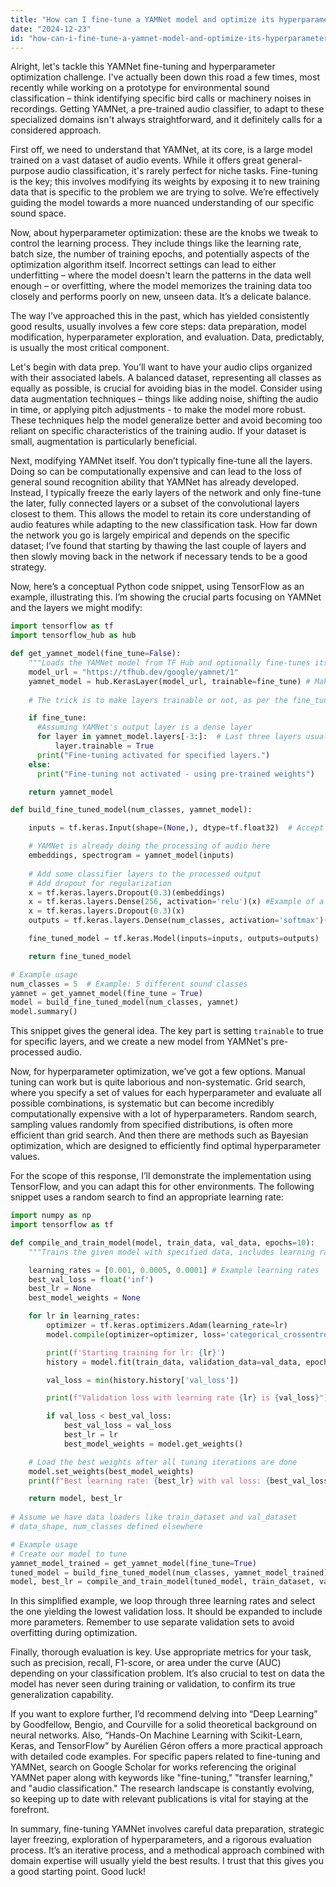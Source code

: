 ```yaml
---
title: "How can I fine-tune a YAMNet model and optimize its hyperparameters?"
date: "2024-12-23"
id: "how-can-i-fine-tune-a-yamnet-model-and-optimize-its-hyperparameters"
---
```


Alright, let's tackle this YAMNet fine-tuning and hyperparameter optimization challenge. I've actually been down this road a few times, most recently while working on a prototype for environmental sound classification – think identifying specific bird calls or machinery noises in recordings. Getting YAMNet, a pre-trained audio classifier, to adapt to these specialized domains isn't always straightforward, and it definitely calls for a considered approach.

First off, we need to understand that YAMNet, at its core, is a large model trained on a vast dataset of audio events. While it offers great general-purpose audio classification, it's rarely perfect for niche tasks. Fine-tuning is the key; this involves modifying its weights by exposing it to new training data that is specific to the problem we are trying to solve. We’re effectively guiding the model towards a more nuanced understanding of our specific sound space.

Now, about hyperparameter optimization: these are the knobs we tweak to control the learning process. They include things like the learning rate, batch size, the number of training epochs, and potentially aspects of the optimization algorithm itself. Incorrect settings can lead to either underfitting – where the model doesn't learn the patterns in the data well enough – or overfitting, where the model memorizes the training data too closely and performs poorly on new, unseen data. It’s a delicate balance.

The way I’ve approached this in the past, which has yielded consistently good results, usually involves a few core steps: data preparation, model modification, hyperparameter exploration, and evaluation. Data, predictably, is usually the most critical component.

Let's begin with data prep. You’ll want to have your audio clips organized with their associated labels. A balanced dataset, representing all classes as equally as possible, is crucial for avoiding bias in the model. Consider using data augmentation techniques – things like adding noise, shifting the audio in time, or applying pitch adjustments - to make the model more robust. These techniques help the model generalize better and avoid becoming too reliant on specific characteristics of the training audio. If your dataset is small, augmentation is particularly beneficial.

Next, modifying YAMNet itself. You don’t typically fine-tune all the layers. Doing so can be computationally expensive and can lead to the loss of general sound recognition ability that YAMNet has already developed. Instead, I typically freeze the early layers of the network and only fine-tune the later, fully connected layers or a subset of the convolutional layers closest to them. This allows the model to retain its core understanding of audio features while adapting to the new classification task. How far down the network you go is largely empirical and depends on the specific dataset; I’ve found that starting by thawing the last couple of layers and then slowly moving back in the network if necessary tends to be a good strategy.

Now, here’s a conceptual Python code snippet, using TensorFlow as an example, illustrating this. I’m showing the crucial parts focusing on YAMNet and the layers we might modify:

```python
import tensorflow as tf
import tensorflow_hub as hub

def get_yamnet_model(fine_tune=False):
    """Loads the YAMNet model from TF Hub and optionally fine-tunes its later layers."""
    model_url = "https://tfhub.dev/google/yamnet/1"
    yamnet_model = hub.KerasLayer(model_url, trainable=fine_tune) # Make it trainable here
    
    # The trick is to make layers trainable or not, as per the fine_tune flag

    if fine_tune:
      #Assuming YAMNet's output layer is a dense layer
      for layer in yamnet_model.layers[-3:]:  # Last three layers usually connected for a classifier, can vary based on model
          layer.trainable = True
      print("Fine-tuning activated for specified layers.")
    else:
      print("Fine-tuning not activated - using pre-trained weights")

    return yamnet_model

def build_fine_tuned_model(num_classes, yamnet_model):

    inputs = tf.keras.Input(shape=(None,), dtype=tf.float32)  # Accept variable length audio

    # YAMNet is already doing the processing of audio here
    embeddings, spectrogram = yamnet_model(inputs)
    
    # Add some classifier layers to the processed output
    # Add dropout for regularization
    x = tf.keras.layers.Dropout(0.3)(embeddings)
    x = tf.keras.layers.Dense(256, activation='relu')(x) #Example of a custom layer
    x = tf.keras.layers.Dropout(0.3)(x)
    outputs = tf.keras.layers.Dense(num_classes, activation='softmax')(x)

    fine_tuned_model = tf.keras.Model(inputs=inputs, outputs=outputs)

    return fine_tuned_model

# Example usage
num_classes = 5  # Example: 5 different sound classes
yamnet = get_yamnet_model(fine_tune = True)
model = build_fine_tuned_model(num_classes, yamnet)
model.summary()
```

This snippet gives the general idea. The key part is setting `trainable` to true for specific layers, and we create a new model from YAMNet's pre-processed audio.

Now, for hyperparameter optimization, we’ve got a few options. Manual tuning can work but is quite laborious and non-systematic. Grid search, where you specify a set of values for each hyperparameter and evaluate all possible combinations, is systematic but can become incredibly computationally expensive with a lot of hyperparameters. Random search, sampling values randomly from specified distributions, is often more efficient than grid search. And then there are methods such as Bayesian optimization, which are designed to efficiently find optimal hyperparameter values.

For the scope of this response, I’ll demonstrate the implementation using TensorFlow, and you can adapt this for other environments. The following snippet uses a random search to find an appropriate learning rate:

```python
import numpy as np
import tensorflow as tf

def compile_and_train_model(model, train_data, val_data, epochs=10):
    """Trains the given model with specified data, includes learning rate selection"""

    learning_rates = [0.001, 0.0005, 0.0001] # Example learning rates
    best_val_loss = float('inf')
    best_lr = None
    best_model_weights = None

    for lr in learning_rates:
        optimizer = tf.keras.optimizers.Adam(learning_rate=lr)
        model.compile(optimizer=optimizer, loss='categorical_crossentropy', metrics=['accuracy'])

        print(f'Starting training for lr: {lr}')
        history = model.fit(train_data, validation_data=val_data, epochs=epochs, verbose = 0)  # Suppress verbosity for loop

        val_loss = min(history.history['val_loss'])

        print(f"Validation loss with learning rate {lr} is {val_loss}")

        if val_loss < best_val_loss:
            best_val_loss = val_loss
            best_lr = lr
            best_model_weights = model.get_weights()

    # Load the best weights after all tuning iterations are done
    model.set_weights(best_model_weights)
    print(f"Best learning rate: {best_lr} with val loss: {best_val_loss}")

    return model, best_lr
        
# Assume we have data loaders like train_dataset and val_dataset
# data_shape, num_classes defined elsewhere

# Example usage
# Create our model to tune
yamnet_model_trained = get_yamnet_model(fine_tune=True)
tuned_model = build_fine_tuned_model(num_classes, yamnet_model_trained)
model, best_lr = compile_and_train_model(tuned_model, train_dataset, val_dataset)

```

In this simplified example, we loop through three learning rates and select the one yielding the lowest validation loss. It should be expanded to include more parameters. Remember to use separate validation sets to avoid overfitting during optimization.

Finally, thorough evaluation is key. Use appropriate metrics for your task, such as precision, recall, F1-score, or area under the curve (AUC) depending on your classification problem. It’s also crucial to test on data the model has never seen during training or validation, to confirm its true generalization capability.

If you want to explore further, I’d recommend delving into “Deep Learning” by Goodfellow, Bengio, and Courville for a solid theoretical background on neural networks. Also, “Hands-On Machine Learning with Scikit-Learn, Keras, and TensorFlow” by Aurélien Géron offers a more practical approach with detailed code examples. For specific papers related to fine-tuning and YAMNet, search on Google Scholar for works referencing the original YAMNet paper along with keywords like "fine-tuning," "transfer learning," and "audio classification." The research landscape is constantly evolving, so keeping up to date with relevant publications is vital for staying at the forefront.

In summary, fine-tuning YAMNet involves careful data preparation, strategic layer freezing, exploration of hyperparameters, and a rigorous evaluation process. It’s an iterative process, and a methodical approach combined with domain expertise will usually yield the best results. I trust that this gives you a good starting point. Good luck!
